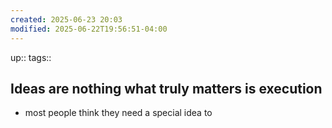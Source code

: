 ```yaml
---
created: 2025-06-23 20:03
modified: 2025-06-22T19:56:51-04:00
---
```

up::
tags::
## Ideas are nothing what truly matters is execution

- most people think they need a special idea to 